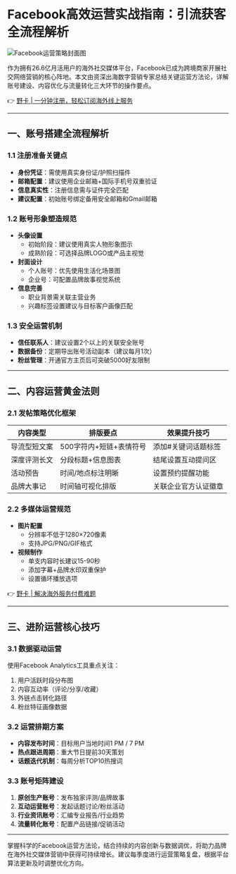 # Facebook高效运营实战指南：引流获客全流程解析

![Facebook运营策略封面图](https://bbtdd.com/wp-content/uploads/img/13577982011132.webp!/both/750x386)

作为拥有26.6亿月活用户的海外社交媒体平台，Facebook已成为跨境商家开展社交网络营销的核心阵地。本文由资深出海数字营销专家总结关键运营方法论，详解账号建设、内容优化与流量转化三大环节的操作要点。

👉 [野卡 | 一分钟注册，轻松订阅海外线上服务](https://bbtdd.com/yeka)

---

## 一、账号搭建全流程解析

### 1.1 注册准备关键点
- **身份凭证**：需使用真实身份证/护照扫描件
- **邮箱配置**：建议使用企业邮箱+国际手机号双重验证
- **信息真实性**：注册信息需与证件完全匹配
- **建议配置**：初始账号绑定备用安全邮箱和Gmail邮箱

### 1.2 账号形象塑造规范
- **头像设置**
  - 初始阶段：建议使用真实人物形象图示
  - 成熟阶段：可选择品牌LOGO或产品主视觉
- **封面设计**
  - 个人账号：优先使用生活化场景图
  - 企业号：可配置品牌故事视觉系统
- **信息完善**
  - 职业背景需关联主营业务
  - 兴趣标签设置建议与目标客户画像匹配

### 1.3 安全运营机制
- **信任联系人**：建议设置2个以上的关联安全账号
- **数据备份**：定期导出账号活动副本（建议每月1次）
- **粉丝管理**：开通官方主页后可突破5000好友限制

---

## 二、内容运营黄金法则

### 2.1 发帖策略优化框架
| 内容类型        | 排版要点                  | 效果提升技巧               |
|-----------------|---------------------------|---------------------------|
| 导流型短文案    | 500字符内+短链+表情符号   | 添加#关键词话题标签        |
| 深度评测长文     | 分段标题+信息图表          | 结尾设置互动提问区         |
| 活动预告        | 时间/地点标注明晰         | 设置预约提醒功能           |
| 品牌大事记       | 时间轴可视化排版           | 关联企业官方认证徽章       |

### 2.2 多媒体运营规范
- **图片配置**
  - 分辨率不低于1280×720像素
  - 支持JPG/PNG/GIF格式
- **视频制作**
  - 单支内容时长建议15-90秒
  - 添加字幕+品牌水印双重保护
  - 设置循环播放选项

👉 [野卡 | 解决海外服务付费难题](https://bbtdd.com/yeka)

---

## 三、进阶运营核心技巧

### 3.1 数据驱动运营
使用Facebook Analytics工具重点关注：
1. 用户活跃时段分布图
2. 内容互动率（评论/分享/收藏）
3. 外链点击转化路径
4. 粉丝特征画像数据

### 3.2 运营排期方案
- **内容发布时间**：目标用户当地时间1 PM / 7 PM
- **热点跟进周期**：重大节日提前30天策划
- **话题迭代机制**：每周分析TOP10热搜词

### 3.3 账号矩阵建设
1. **原创生产账号**：发布独家评测/品牌故事
2. **互动运营账号**：发起话题讨论/粉丝活动
3. **行业资讯账号**：汇编专业报告/行业趋势
4. **流量转化账号**：配置产品链接/促销活动

---

掌握科学的Facebook运营方法论，结合持续的内容创新与数据调优，将助力品牌在海外社交媒体营销中获得可持续增长。建议每季度进行运营策略复盘，根据平台算法更新及时调整优化方向。